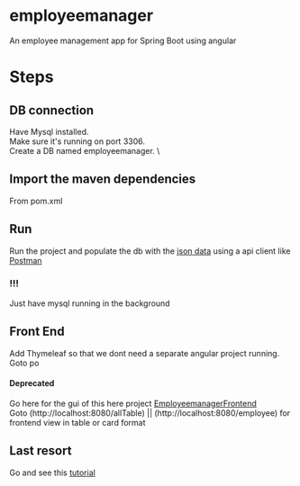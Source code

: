 # employeemanager

An employee management app for Spring Boot using angular

# Steps

## DB connection

Have Mysql installed.   \
Make sure it's running on port 3306.  \
Create a DB named employeemanager.  \

## Import the maven dependencies

From pom.xml

## Run

Run the project and populate the db with the [json data](https://github.com/HasnatAbdullah/employeemanager/blob/master/json%20test%20data%20entries) using a api client like [Postman](https://www.postman.com/downloads/)

### !!!
Just have mysql running in the background 
## Front End
Add Thymeleaf so that we dont need a separate angular project running.\
Goto po
#### Deprecated
Go here for the gui of this here project [EmployeemanagerFrontend](https://github.com/HasnatAbdullah/employeemanager-frontend)\
Goto (http://localhost:8080/allTable) || (http://localhost:8080/employee) for frontend view in table or card format

## Last resort

Go and see this [tutorial](https://www.youtube.com/watch?v=Gx4iBLKLVHk)
